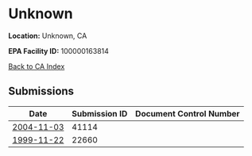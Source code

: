 # Unknown

**Location:** Unknown, CA

**EPA Facility ID:** 100000163814

[Back to CA Index](../../index.md)

## Submissions

| Date | Submission ID | Document Control Number |
|------|--------------|-------------------------|
| [2004-11-03](submissions/41114.md) | 41114 |  |
| [1999-11-22](submissions/22660.md) | 22660 |  |
